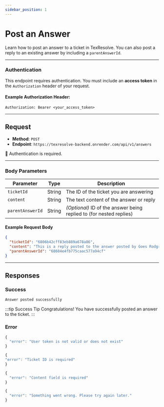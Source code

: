 ```yaml
---
sidebar_position: 1
---
```


# Post an Answer

Learn how to post an answer to a ticket in TexResolve. You can also post a reply to an existing answer by including a `parentAnswerId`.

---

### **Authentication**

This endpoint requires authentication. You must include an **access token** in the `Authorization` header of your request.

#### Example Authorization Header:

```
Authorization: Bearer <your_access_token>
```

---

## Request

- **Method**: `POST`
- **Endpoint**: `https://texresolve-backend.onrender.com/api/v1/answers`

🚨 Authentication is required.

---

### Body Parameters

| Parameter        | Type   | Description                                                         |
| ---------------- | ------ | ------------------------------------------------------------------- |
| `ticketId`       | String | The ID of the ticket you are answering                              |
| `content`        | String | The text content of the answer or reply                             |
| `parentAnswerId` | String | _(Optional)_ ID of the answer being replied to (for nested replies) |

#### Example Request Body

```json
{
  "ticketId": "6806b42cff83eb889a678a86",
  "content": "This is a reply posted to the answer posted by Goes Rodgrigo for the question posted by Tunde Williams",
  "parentAnswerId": "68684e4fb775caac577a94cf"
}
```

---

## **Responses**

### **Success**

```jsx title="statusCode 201: Success"
Answer posted successfully
```

:::tip Success Tip
Congratulations! You have successfully posted an answer to the ticket.
:::

### **Error**

```jsx title="statusCode 500: Internal Server Error"
{
  "error": "User token is not valid or does not exist"
}
```

```jsx title="statusCode 500: Internal Server Error"
{
"error": "Ticket ID is required"
}
```

```jsx title="statusCode 500: Internal Server Error"
{
  "error": "Content field is required"
}

```

```jsx title="statusCode 500: Internal Server Error"
{
  "error": "Something went wrong. Please try again later."
}


```
